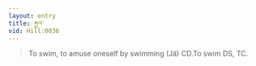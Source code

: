 ```yaml
---
layout: entry
title: རྐྱལ་
vid: Hill:0036
---
```

> To swim, to amuse oneself by swimming (Jä) CD.To swim DS, TC.
